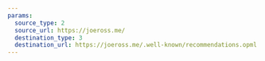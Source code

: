 ```yaml
---
params:
  source_type: 2
  source_url: https://joeross.me/
  destination_type: 3
  destination_url: https://joeross.me/.well-known/recommendations.opml
---
```

